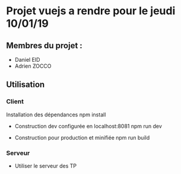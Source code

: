 
# Projet vuejs a rendre pour le jeudi 10/01/19

## Membres du projet :

- Daniel EID
- Adrien ZOCCO

## Utilisation

### Client
Installation des dépendances
npm install

* Construction dev configurée en localhost:8081
npm run dev

* Construction pour production et minifiée
npm run build

### Serveur

* Utiliser le serveur des TP




